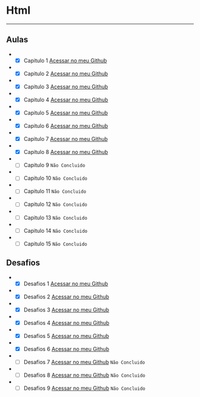 # Html
***
## Aulas
* -[x] Capitulo 1 [Acessar no meu Github](https://github.com/ArthurCaio/html/tree/main/aulas/ex01)
* -[x] Capitulo 2 [Acessar no meu Github](https://github.com/ArthurCaio/html/tree/main/aulas/ex02)
* -[x] Capitulo 3 [Acessar no meu Github](https://github.com/ArthurCaio/html/tree/main/aulas/ex03)
* -[x] Capitulo 4 [Acessar no meu Github](https://github.com/ArthurCaio/html/tree/main/aulas/ex04)
* -[x] Capitulo 5 [Acessar no meu Github](https://github.com/ArthurCaio/html/tree/main/aulas/ex05)
* -[x] Capitulo 6 [Acessar no meu Github](https://github.com/ArthurCaio/html/tree/main/aulas/ex06)
* -[x] Capitulo 7 [Acessar no meu Github](https://github.com/ArthurCaio/html/tree/main/aulas/ex07)
* -[x] Capitulo 8 [Acessar no meu Github](https://github.com/ArthurCaio/html/tree/main/aulas/ex08)
* -[ ] Capitulo 9 `Não Concluido`
* -[ ] Capitulo 10 `Não Concluido`
* -[ ] Capitulo 11 `Não Concluido`
* -[ ] Capitulo 12 `Não Concluido`
* -[ ] Capitulo 13 `Não Concluido`
* -[ ] Capitulo 14 `Não Concluido`
* -[ ] Capitulo 15 `Não Concluido`
## Desafios
* -[x] Desafios 1 [Acessar no meu Github](https://github.com/ArthurCaio/html/tree/main/desafios/modulo1/d1) 
* -[x] Desafios 2 [Acessar no meu Github](https://github.com/ArthurCaio/html/tree/main/desafios/modulo1/d2) 
* -[x] Desafios 3 [Acessar no meu Github](https://github.com/ArthurCaio/html/tree/main/desafios/modulo1/d3) 
* -[x] Desafios 4 [Acessar no meu Github](https://github.com/ArthurCaio/html/tree/main/desafios/modulo1/d4) 
* -[x] Desafios 5 [Acessar no meu Github](https://github.com/ArthurCaio/html/tree/main/desafios/modulo1/d5) 
* -[x] Desafios 6 [Acessar no meu Github](https://github.com/ArthurCaio/html/tree/main/desafios/modulo1/d6) 
* -[ ] Desafios 7 [Acessar no meu Github](https://github.com/ArthurCaio/html/tree/main/desafios/modulo1/d7) `Não Concluido`
* -[ ] Desafios 8 [Acessar no meu Github](https://github.com/ArthurCaio/html/tree/main/desafios/modulo1/d8) `Não Concluido`
* -[ ] Desafios 9 [Acessar no meu Github](https://github.com/ArthurCaio/html/tree/main/desafios/modulo1/d9) `Não Concluido`
